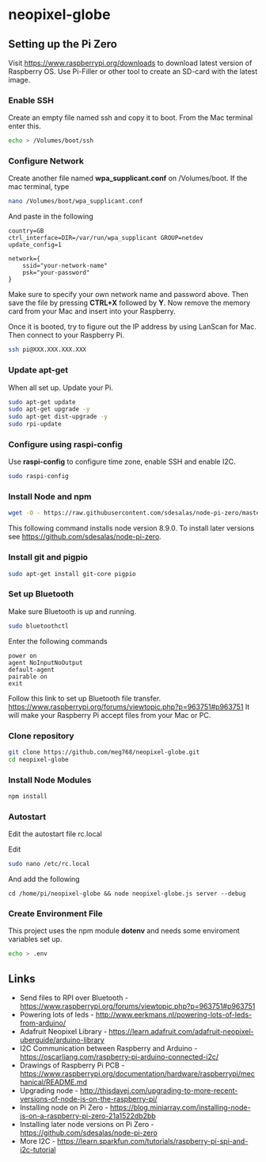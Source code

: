 # neopixel-globe


## Setting up the Pi Zero

Visit https://www.raspberrypi.org/downloads to download latest version of Raspberry OS.
Use Pi-Filler or other tool to create an SD-card with the latest image.

### Enable SSH

Create an empty file named ssh and copy it to boot. From the Mac terminal
enter this.

````bash
echo > /Volumes/boot/ssh
````

### Configure Network

Create another file named **wpa_supplicant.conf** on /Volumes/boot.
If the mac terminal, type

````bash
nano /Volumes/boot/wpa_supplicant.conf
````

And paste in the following

    country=GB
    ctrl_interface=DIR=/var/run/wpa_supplicant GROUP=netdev
    update_config=1

    network={
    	ssid="your-network-name"
    	psk="your-password"
    }

Make sure to specify your own network name and password above. Then
save the file by pressing **CTRL+X** followed by **Y**. Now
remove the memory card from your Mac and insert into your Raspberry.

Once it is booted, try to figure out the IP address by using LanScan for Mac.
Then connect to your Raspberry Pi.

````bash
ssh pi@XXX.XXX.XXX.XXX
````

### Update apt-get

When all set up. Update your Pi.

````bash
sudo apt-get update
sudo apt-get upgrade -y
sudo apt-get dist-upgrade -y
sudo rpi-update
````

### Configure using raspi-config

Use **raspi-config** to configure time zone, enable SSH and enable I2C.

````bash
sudo raspi-config
````

### Install Node and npm

````bash
wget -O - https://raw.githubusercontent.com/sdesalas/node-pi-zero/master/install-node-v8.9.0.sh | bash
````

This following command installs node version 8.9.0. To install later versions
see https://github.com/sdesalas/node-pi-zero.


### Install git and pigpio

````bash
sudo apt-get install git-core pigpio
````
### Set up Bluetooth

Make sure Bluetooth is up and running.

````bash
sudo bluetoothctl
````

Enter the following commands

    power on
    agent NoInputNoOutput
    default-agent
    pairable on
    exit

Follow this link to set up Bluetooth file transfer. https://www.raspberrypi.org/forums/viewtopic.php?p=963751#p963751
It will make your Raspberry Pi accept files from your Mac or PC.


### Clone repository

````bash
git clone https://github.com/meg768/neopixel-globe.git
cd neopixel-globe
````

### Install Node Modules

````bash
npm install
````

### Autostart

Edit the autostart file rc.local

Edit
````bash
sudo nano /etc/rc.local
````

And add the following

    cd /home/pi/neopixel-globe && node neopixel-globe.js server --debug


### Create Environment File

This project uses the npm module **dotenv** and needs some enviroment variables set up.

````bash
echo > .env
````



## Links
- Send files to RPI over Bluetooth - https://www.raspberrypi.org/forums/viewtopic.php?p=963751#p963751
- Powering lots of leds - http://www.eerkmans.nl/powering-lots-of-leds-from-arduino/
- Adafruit Neopixel Library - https://learn.adafruit.com/adafruit-neopixel-uberguide/arduino-library
- I2C Communication between Raspberry and Arduino - https://oscarliang.com/raspberry-pi-arduino-connected-i2c/
- Drawings of Raspberry Pi PCB - https://www.raspberrypi.org/documentation/hardware/raspberrypi/mechanical/README.md
- Upgrading node - http://thisdavej.com/upgrading-to-more-recent-versions-of-node-js-on-the-raspberry-pi/
- Installing node on Pi Zero - https://blog.miniarray.com/installing-node-js-on-a-raspberry-pi-zero-21a1522db2bb
- Installing later node versions on Pi Zero - https://github.com/sdesalas/node-pi-zero
- More I2C - https://learn.sparkfun.com/tutorials/raspberry-pi-spi-and-i2c-tutorial
